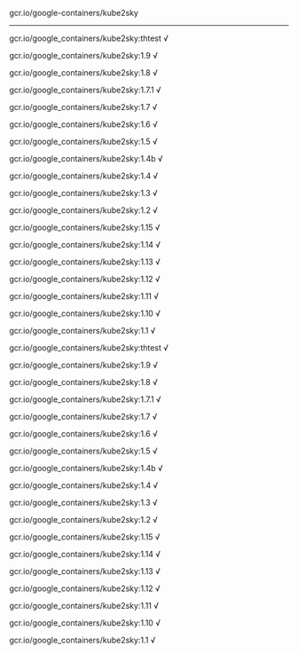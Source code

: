 gcr.io/google-containers/kube2sky 

----
gcr.io/google_containers/kube2sky:thtest √

gcr.io/google_containers/kube2sky:1.9 √

gcr.io/google_containers/kube2sky:1.8 √

gcr.io/google_containers/kube2sky:1.7.1 √

gcr.io/google_containers/kube2sky:1.7 √

gcr.io/google_containers/kube2sky:1.6 √

gcr.io/google_containers/kube2sky:1.5 √

gcr.io/google_containers/kube2sky:1.4b √

gcr.io/google_containers/kube2sky:1.4 √

gcr.io/google_containers/kube2sky:1.3 √

gcr.io/google_containers/kube2sky:1.2 √

gcr.io/google_containers/kube2sky:1.15 √

gcr.io/google_containers/kube2sky:1.14 √

gcr.io/google_containers/kube2sky:1.13 √

gcr.io/google_containers/kube2sky:1.12 √

gcr.io/google_containers/kube2sky:1.11 √

gcr.io/google_containers/kube2sky:1.10 √

gcr.io/google_containers/kube2sky:1.1 √

gcr.io/google_containers/kube2sky:thtest √

gcr.io/google_containers/kube2sky:1.9 √

gcr.io/google_containers/kube2sky:1.8 √

gcr.io/google_containers/kube2sky:1.7.1 √

gcr.io/google_containers/kube2sky:1.7 √

gcr.io/google_containers/kube2sky:1.6 √

gcr.io/google_containers/kube2sky:1.5 √

gcr.io/google_containers/kube2sky:1.4b √

gcr.io/google_containers/kube2sky:1.4 √

gcr.io/google_containers/kube2sky:1.3 √

gcr.io/google_containers/kube2sky:1.2 √

gcr.io/google_containers/kube2sky:1.15 √

gcr.io/google_containers/kube2sky:1.14 √

gcr.io/google_containers/kube2sky:1.13 √

gcr.io/google_containers/kube2sky:1.12 √

gcr.io/google_containers/kube2sky:1.11 √

gcr.io/google_containers/kube2sky:1.10 √

gcr.io/google_containers/kube2sky:1.1 √

